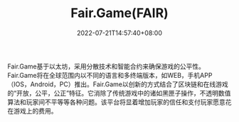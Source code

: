 ﻿---
weight: 
title: "Fair.Game(FAIR)"
description: "Fair.Game基于以太坊，采用分散技术和智能合约来确保游戏的公平性"
date: 2022-07-21T14:57:40+08:00
lastmod: 2022-07-21T14:57:40+08:00
draft: false
authors: ["Simon"]
featuredImage: "fair-gamefair.jpg"
link: "https://fair.game/"
tags: ["数字代币","Fair.Game(FAIR)"]
categories: ["navigation"]
navigation: ["数字代币"]
lightgallery: true
toc: true
pinned: false
recommend: false
recommend1: false
---
Fair.Game基于以太坊，采用分散技术和智能合约来确保游戏的公平性。Fair.Game将在全球范围内以不同的语言和多终端版本，如WEB，手机APP（IOS，Android，PC）推出。Fair.Game以创新的方式结合了区块链和在线游戏的“开放，公平，公正”特征。它消除了传统游戏中的诸如黑匣子操作，不透明数值算法和玩家间不平等等各种问题。该平台将显着增加玩家的信任和支付玩家愿意花在游戏上的费用。
